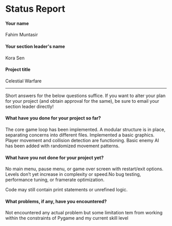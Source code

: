 # Status Report

#### Your name

Fahim Muntasir

#### Your section leader's name

Kora Sen

#### Project title

Celestial Warfare

***

Short answers for the below questions suffice. If you want to alter your plan for your project (and obtain approval for the same), be sure to email your section leader directly!

#### What have you done for your project so far?

The core game loop has been implemented. A modular structure is in place, separating concerns into different files. Implemented a basic graphics. Player movement and collision detection are functioning.
Basic enemy AI has been added with randomized movement patterns.

#### What have you not done for your project yet?

No main menu, pause menu, or game over screen with restart/exit options. Levels don’t yet increase in complexity or speed.No bug testing, performance tuning, or framerate optimization.

Code may still contain print statements or unrefined logic.

#### What problems, if any, have you encountered?

Not encountered any actual problem but some limitation tem from working within the constraints of Pygame and my current skill level

